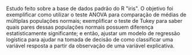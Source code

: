 Estudo feito sobre a base de dados padrão do R "iris".
O objetivo foi exemplificar como utilizar o teste ANOVA para comparação de médias de múltiplas populações normais; exemplificar o teste de Tukey para saber quais pares dessas
populações normais possuem diferença estatisticamente significante; e então, ajustar um modelo de regressão logística para ajudar na tomada de decisão de como classificar uma variável
resposta a partir da observação de uma variável explicativa.
